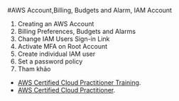 #AWS Account,Billing, Budgets and Alarm, IAM Account

1. Creating an AWS Account
2. Billing Preferences, Budgets and Alarms
3. Change IAM Users Sign-in Link
4. Activate MFA on Root Account
5. Create individual IAM user
6. Set a password policy
7. Tham khảo
- [AWS Certified Cloud Practitioner Training](https://www.youtube.com/watch?v=3hLmDS179YE&t=11s "AWS Certified Cloud Practitioner Training").
- [AWS Certified Cloud Practitioner](https://d1.awsstatic.com/training-and-certification/docs-cloud-practitioner/AWS-Certified-Cloud-Practitioner_Exam-Guide.pdf "(CLF-C01) Exam Guide").
